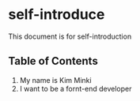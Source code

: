 # self-introduce

This document is for self-introduction

## Table of Contents

1. My name is Kim Minki
2. I want to be a fornt-end developer
